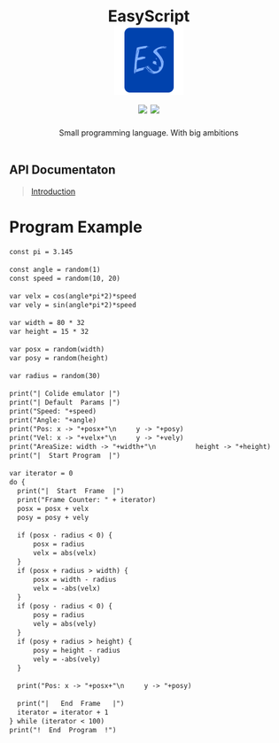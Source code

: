 <div align="center">
  <h1 align="center">
    EasyScript
    <br>
    <a>
      <img src="https://github.com/EtherCD/EasyScript/blob/master/logo.png?raw=true" alt="Logo" width="125" height="125">
    </a><br>
    <img src="https://img.shields.io/tokei/lines/github/EtherCD/EasyScript?style=for-the-badge" />
    <img src="https://img.shields.io/github/languages/code-size/EtherCD/EasyScript?style=for-the-badge" />
  </h1>
  Small programming language. With big ambitions
  <br />
  <br />
</div>

## API Documentaton
>[Introduction](https://github.com/EtherCD/EasyScript/blob/master/doc/Introduction.md)

# Program Example

  ```es
  const pi = 3.145

const angle = random(1)
const speed = random(10, 20)

var velx = cos(angle*pi*2)*speed
var vely = sin(angle*pi*2)*speed

var width = 80 * 32
var height = 15 * 32

var posx = random(width)
var posy = random(height)

var radius = random(30)

print("| Colide emulator |")
print("| Default  Params |")
print("Speed: "+speed)
print("Angle: "+angle)
print("Pos: x -> "+posx+"\n     y -> "+posy)
print("Vel: x -> "+velx+"\n     y -> "+vely)
print("AreaSize: width -> "+width+"\n          height -> "+height)
print("|  Start Program  |")

var iterator = 0
do {
    print("|  Start  Frame  |")
    print("Frame Counter: " + iterator)
    posx = posx + velx
    posy = posy + vely

    if (posx - radius < 0) {
        posx = radius
        velx = abs(velx)
    }
    if (posx + radius > width) {
        posx = width - radius
        velx = -abs(velx)
    }
    if (posy - radius < 0) {
        posy = radius
        vely = abs(vely)
    }
    if (posy + radius > height) {
        posy = height - radius
        vely = -abs(vely)
    }

    print("Pos: x -> "+posx+"\n     y -> "+posy)

    print("|   End  Frame   |")
    iterator = iterator + 1
} while (iterator < 100)
print("!  End  Program  !")
  
  ```
